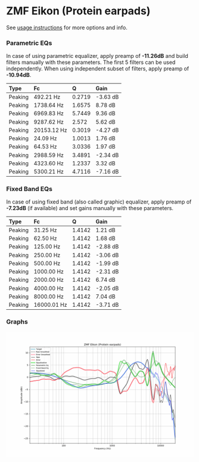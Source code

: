 # ZMF Eikon (Protein earpads)
See [usage instructions](https://github.com/jaakkopasanen/AutoEq#usage) for more options and info.

### Parametric EQs
In case of using parametric equalizer, apply preamp of **-11.26dB** and build filters manually
with these parameters. The first 5 filters can be used independently.
When using independent subset of filters, apply preamp of **-10.94dB**.

| Type    | Fc          |      Q | Gain     |
|:--------|:------------|:-------|:---------|
| Peaking | 492.21 Hz   | 0.2719 | -3.63 dB |
| Peaking | 1738.64 Hz  | 1.6575 | 8.78 dB  |
| Peaking | 6969.83 Hz  | 5.7449 | 9.36 dB  |
| Peaking | 9287.62 Hz  | 2.572  | 5.62 dB  |
| Peaking | 20153.12 Hz | 0.3019 | -4.27 dB |
| Peaking | 24.09 Hz    | 1.0013 | 1.76 dB  |
| Peaking | 64.53 Hz    | 3.0336 | 1.97 dB  |
| Peaking | 2988.59 Hz  | 3.4891 | -2.34 dB |
| Peaking | 4323.60 Hz  | 1.2337 | 3.32 dB  |
| Peaking | 5300.21 Hz  | 4.7116 | -7.16 dB |

### Fixed Band EQs
In case of using fixed band (also called graphic) equalizer, apply preamp of **-7.23dB**
(if available) and set gains manually with these parameters.

| Type    | Fc          |      Q | Gain     |
|:--------|:------------|:-------|:---------|
| Peaking | 31.25 Hz    | 1.4142 | 1.21 dB  |
| Peaking | 62.50 Hz    | 1.4142 | 1.68 dB  |
| Peaking | 125.00 Hz   | 1.4142 | -2.88 dB |
| Peaking | 250.00 Hz   | 1.4142 | -3.06 dB |
| Peaking | 500.00 Hz   | 1.4142 | -1.99 dB |
| Peaking | 1000.00 Hz  | 1.4142 | -2.31 dB |
| Peaking | 2000.00 Hz  | 1.4142 | 6.74 dB  |
| Peaking | 4000.00 Hz  | 1.4142 | -2.05 dB |
| Peaking | 8000.00 Hz  | 1.4142 | 7.04 dB  |
| Peaking | 16000.01 Hz | 1.4142 | -3.71 dB |

### Graphs
![](./ZMF%20Eikon%20(Protein%20earpads).png)